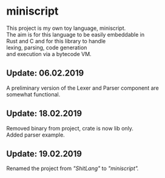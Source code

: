 # miniscript

This project is my own toy language, miniscript.  
The aim is for this language to be easily embeddable in  
Rust and C and for this library to handle  
lexing, parsing, code generation  
and execution via a bytecode VM.

## Update: 06.02.2019

A preliminary version of the Lexer and Parser component are  
somewhat functional.

## Update: 18.02.2019

Removed binary from project, crate is now lib only.  
Added parser example.

## Update: 19.02.2019

Renamed the project from _"ShitLang"_ to _"miniscript"._